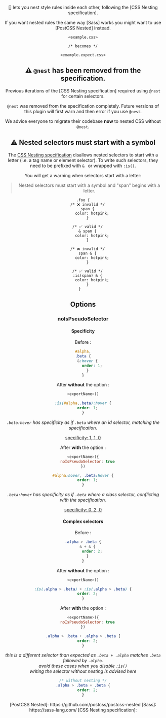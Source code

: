 <!-- Available Variables: -->
<!-- <humanReadableName> PostCSS Your Plugin -->
<!-- <exportName> postcssYourPlugin -->
<!-- <packageName> @csstools/postcss-your-plugin -->
<!-- <packageVersion> 1.0.0 -->
<!-- <packagePath> plugins/postcss-your-plugin -->
<!-- <cssdbId> your-feature -->
<!-- <specUrl> https://www.w3.org/TR/css-color-4/#funcdef-color -->
<!-- <example.css> file contents for examples/example.css -->
<!-- <header> -->
<!-- <usage> usage instructions -->
<!-- <envSupport> -->
<!-- <corsWarning> -->
<!-- <linkList> -->
<!-- to generate : npm run docs -->

<header>

[<humanReadableName>] lets you nest style rules inside each other, following the [CSS Nesting specification].

If you want nested rules the same way [Sass] works
you might want to use [PostCSS Nested] instead.

```pcss
<example.css>

/* becomes */

<example.expect.css>
```

<usage>

<envSupport>

## ⚠️ `@nest` has been removed from the specification.

Previous iterations of the [CSS Nesting specification] required using `@nest` for certain selectors.

`@nest` was removed from the specification completely.
Future versions of this plugin will first warn and then error if you use `@nest`.

We advice everyone to migrate their codebase **now** to nested CSS without `@nest`.

## ⚠️ Nested selectors must start with a symbol

The [CSS Nesting specification](https://www.w3.org/TR/css-nesting-1/#example-34e8e94f) disallows nested selectors to start with a letter (i.e. a tag name or element selector). To write such selectors, they need to be prefixed with `& ` or wrapped with `:is()`.

You will get a warning when selectors start with a letter:
> Nested selectors must start with a symbol and "span" begins with a letter.

```pcss
.foo {
	/* ❌ invalid */
	span {
		color: hotpink;
	}

	/* ✅ valid */
	& span {
		color: hotpink;
	}

	/* ❌ invalid */
	span & {
		color: hotpink;
	}

	/* ✅ valid */
	:is(span) & {
		color: hotpink;
	}
}	
```

## Options

### noIsPseudoSelector

#### Specificity

Before :

```css
#alpha,
.beta {
	&:hover {
		order: 1;
	}
}
```

After **without** the option :

```js
<exportName>()
```

```css
:is(#alpha,.beta):hover {
	order: 1;
}
```

_`.beta:hover` has specificity as if `.beta` where an id selector, matching the specification._

[specificity: 1, 1, 0](https://polypane.app/css-specificity-calculator/#selector=%3Ais(%23alpha%2C.beta)%3Ahover)

After **with** the option :

```js
<exportName>({
	noIsPseudoSelector: true
})
```

```css
#alpha:hover, .beta:hover {
	order: 1;
}
```

_`.beta:hover` has specificity as if `.beta` where a class selector, conflicting with the specification._

[specificity: 0, 2, 0](https://polypane.app/css-specificity-calculator/#selector=.beta%3Ahover)


#### Complex selectors

Before :

```css
.alpha > .beta {
	& + & {
		order: 2;
	}
}
```

After **without** the option :

```js
<exportName>()
```

```css
:is(.alpha > .beta) + :is(.alpha > .beta) {
	order: 2;
}
```

After **with** the option :

```js
<exportName>({
	noIsPseudoSelector: true
})
```

```css
.alpha > .beta + .alpha > .beta {
	order: 2;
}
```

_this is a different selector than expected as `.beta + .alpha` matches `.beta` followed by `.alpha`._<br>
_avoid these cases when you disable `:is()`_<br>
_writing the selector without nesting is advised here_

```css
/* without nesting */
.alpha > .beta + .beta {
	order: 2;
}
```

<linkList>
[PostCSS Nested]: https://github.com/postcss/postcss-nested
[Sass]: https://sass-lang.com/
[CSS Nesting specification]: <specUrl>
